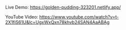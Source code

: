Live Demo: https://golden-pudding-323201.netlify.app/

YouTube Video: https://www.youtube.com/watch?v=t-2X1fiS61U&lc=UgxWxQxn78khvb24SAN4AaABAg
